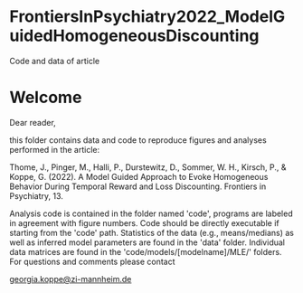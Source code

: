 # FrontiersInPsychiatry2022_ModelGuidedHomogeneousDiscounting
Code and data of article


# Welcome

Dear reader,

this folder contains data and code to reproduce figures and analyses performed in the article: 

Thome, J., Pinger, M., Halli, P., Durstewitz, D., Sommer, W. H., Kirsch, P., & Koppe, G. (2022). 
A Model Guided Approach to Evoke Homogeneous Behavior During Temporal Reward and Loss Discounting. 
Frontiers in Psychiatry, 13.

Analysis code is contained in the folder named 'code', programs are labeled in agreement with 
figure numbers. Code should be directly executable if starting from the 'code' path.
Statistics of the data (e.g., means/medians) as well as inferred model parameters are found in the 
'data' folder. Individual data matrices are found in the 'code/models/[modelname]/MLE/' folders.
For questions and comments please contact

georgia.koppe@zi-mannheim.de
